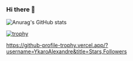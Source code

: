 ### Hi there 👋

![Anurag's GitHub stats](https://github-readme-stats.vercel.app/api?username=YkaroAlexandre&show_icons=true&theme=radical)

[![trophy](https://github-profile-trophy.vercel.app/?username=YkaroAlexandre)](https://github-profile-trophy.vercel.app/?username=YkaroAlexandre&title=Stars,Followers)

https://github-profile-trophy.vercel.app/?username=YkaroAlexandre&title=Stars,Followers
